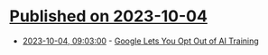 # [Published on 2023-10-04](index.md)

* [2023-10-04, 09:03:00](https://soylentnews.org/article.pl?sid=23/10/03/1546205&from=rss) - [Google Lets You Opt Out of AI Training](https://soylentnews.org/article.pl?sid=23/10/03/1546205&from=rss)
